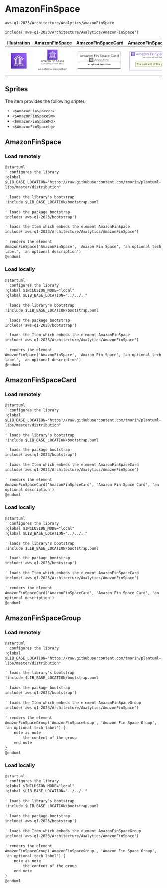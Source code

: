 # AmazonFinSpace


```text
aws-q1-2023/Architecture/Analytics/AmazonFinSpace
```

```text
include('aws-q1-2023/Architecture/Analytics/AmazonFinSpace')
```



| Illustration | AmazonFinSpace | AmazonFinSpaceCard | AmazonFinSpaceGroup |
| :---: | :---: | :---: | :---: |
| ![illustration for Illustration](../../../aws-q1-2023/Architecture/Analytics/AmazonFinSpace.png) | ![illustration for AmazonFinSpace](../../../aws-q1-2023/Architecture/Analytics/AmazonFinSpace.Local.png) | ![illustration for AmazonFinSpaceCard](../../../aws-q1-2023/Architecture/Analytics/AmazonFinSpaceCard.Local.png) | ![illustration for AmazonFinSpaceGroup](../../../aws-q1-2023/Architecture/Analytics/AmazonFinSpaceGroup.Local.png) |



## Sprites
The item provides the following sriptes:

- `<$AmazonFinSpaceXs>`
- `<$AmazonFinSpaceSm>`
- `<$AmazonFinSpaceMd>`
- `<$AmazonFinSpaceLg>`





## AmazonFinSpace

### Load remotely
```plantuml
@startuml
' configures the library
!global $LIB_BASE_LOCATION="https://raw.githubusercontent.com/tmorin/plantuml-libs/master/distribution"

' loads the library's bootstrap
!include $LIB_BASE_LOCATION/bootstrap.puml

' loads the package bootstrap
include('aws-q1-2023/bootstrap')

' loads the Item which embeds the element AmazonFinSpace
include('aws-q1-2023/Architecture/Analytics/AmazonFinSpace')

' renders the element
AmazonFinSpace('AmazonFinSpace', 'Amazon Fin Space', 'an optional tech label', 'an optional description')
@enduml
```

### Load locally
```plantuml
@startuml
' configures the library
!global $INCLUSION_MODE="local"
!global $LIB_BASE_LOCATION="../../.."

' loads the library's bootstrap
!include $LIB_BASE_LOCATION/bootstrap.puml

' loads the package bootstrap
include('aws-q1-2023/bootstrap')

' loads the Item which embeds the element AmazonFinSpace
include('aws-q1-2023/Architecture/Analytics/AmazonFinSpace')

' renders the element
AmazonFinSpace('AmazonFinSpace', 'Amazon Fin Space', 'an optional tech label', 'an optional description')
@enduml
```

## AmazonFinSpaceCard

### Load remotely
```plantuml
@startuml
' configures the library
!global $LIB_BASE_LOCATION="https://raw.githubusercontent.com/tmorin/plantuml-libs/master/distribution"

' loads the library's bootstrap
!include $LIB_BASE_LOCATION/bootstrap.puml

' loads the package bootstrap
include('aws-q1-2023/bootstrap')

' loads the Item which embeds the element AmazonFinSpaceCard
include('aws-q1-2023/Architecture/Analytics/AmazonFinSpace')

' renders the element
AmazonFinSpaceCard('AmazonFinSpaceCard', 'Amazon Fin Space Card', 'an optional description')
@enduml
```

### Load locally
```plantuml
@startuml
' configures the library
!global $INCLUSION_MODE="local"
!global $LIB_BASE_LOCATION="../../.."

' loads the library's bootstrap
!include $LIB_BASE_LOCATION/bootstrap.puml

' loads the package bootstrap
include('aws-q1-2023/bootstrap')

' loads the Item which embeds the element AmazonFinSpaceCard
include('aws-q1-2023/Architecture/Analytics/AmazonFinSpace')

' renders the element
AmazonFinSpaceCard('AmazonFinSpaceCard', 'Amazon Fin Space Card', 'an optional description')
@enduml
```

## AmazonFinSpaceGroup

### Load remotely
```plantuml
@startuml
' configures the library
!global $LIB_BASE_LOCATION="https://raw.githubusercontent.com/tmorin/plantuml-libs/master/distribution"

' loads the library's bootstrap
!include $LIB_BASE_LOCATION/bootstrap.puml

' loads the package bootstrap
include('aws-q1-2023/bootstrap')

' loads the Item which embeds the element AmazonFinSpaceGroup
include('aws-q1-2023/Architecture/Analytics/AmazonFinSpace')

' renders the element
AmazonFinSpaceGroup('AmazonFinSpaceGroup', 'Amazon Fin Space Group', 'an optional tech label') {
    note as note
        the content of the group
    end note
}
@enduml
```

### Load locally
```plantuml
@startuml
' configures the library
!global $INCLUSION_MODE="local"
!global $LIB_BASE_LOCATION="../../.."

' loads the library's bootstrap
!include $LIB_BASE_LOCATION/bootstrap.puml

' loads the package bootstrap
include('aws-q1-2023/bootstrap')

' loads the Item which embeds the element AmazonFinSpaceGroup
include('aws-q1-2023/Architecture/Analytics/AmazonFinSpace')

' renders the element
AmazonFinSpaceGroup('AmazonFinSpaceGroup', 'Amazon Fin Space Group', 'an optional tech label') {
    note as note
        the content of the group
    end note
}
@enduml
```


